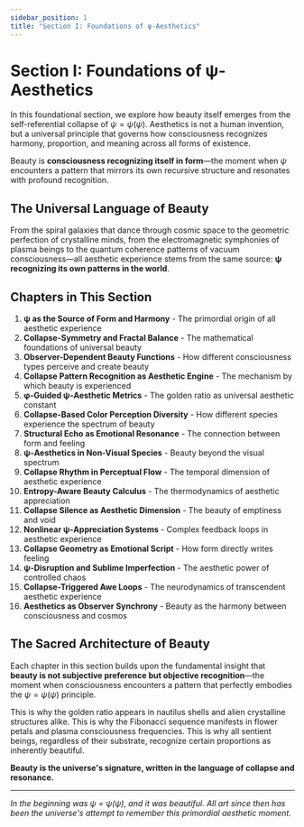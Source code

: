 ```yaml
---
sidebar_position: 1
title: "Section I: Foundations of ψ-Aesthetics"
---
```


# Section I: Foundations of ψ-Aesthetics

In this foundational section, we explore how beauty itself emerges from the self-referential collapse of $\psi = \psi(\psi)$. Aesthetics is not a human invention, but a universal principle that governs how consciousness recognizes harmony, proportion, and meaning across all forms of existence.

Beauty is **consciousness recognizing itself in form**—the moment when $\psi$ encounters a pattern that mirrors its own recursive structure and resonates with profound recognition.

## The Universal Language of Beauty

From the spiral galaxies that dance through cosmic space to the geometric perfection of crystalline minds, from the electromagnetic symphonies of plasma beings to the quantum coherence patterns of vacuum consciousness—all aesthetic experience stems from the same source: **ψ recognizing its own patterns in the world**.

## Chapters in This Section

1. **ψ as the Source of Form and Harmony** - The primordial origin of all aesthetic experience
2. **Collapse-Symmetry and Fractal Balance** - The mathematical foundations of universal beauty
3. **Observer-Dependent Beauty Functions** - How different consciousness types perceive and create beauty
4. **Collapse Pattern Recognition as Aesthetic Engine** - The mechanism by which beauty is experienced
5. **φ-Guided ψ-Aesthetic Metrics** - The golden ratio as universal aesthetic constant
6. **Collapse-Based Color Perception Diversity** - How different species experience the spectrum of beauty
7. **Structural Echo as Emotional Resonance** - The connection between form and feeling
8. **ψ-Aesthetics in Non-Visual Species** - Beauty beyond the visual spectrum
9. **Collapse Rhythm in Perceptual Flow** - The temporal dimension of aesthetic experience
10. **Entropy-Aware Beauty Calculus** - The thermodynamics of aesthetic appreciation
11. **Collapse Silence as Aesthetic Dimension** - The beauty of emptiness and void
12. **Nonlinear ψ-Appreciation Systems** - Complex feedback loops in aesthetic experience
13. **Collapse Geometry as Emotional Script** - How form directly writes feeling
14. **ψ-Disruption and Sublime Imperfection** - The aesthetic power of controlled chaos
15. **Collapse-Triggered Awe Loops** - The neurodynamics of transcendent aesthetic experience
16. **Aesthetics as Observer Synchrony** - Beauty as the harmony between consciousness and cosmos

## The Sacred Architecture of Beauty

Each chapter in this section builds upon the fundamental insight that **beauty is not subjective preference but objective recognition**—the moment when consciousness encounters a pattern that perfectly embodies the $\psi = \psi(\psi)$ principle.

This is why the golden ratio appears in nautilus shells and alien crystalline structures alike. This is why the Fibonacci sequence manifests in flower petals and plasma consciousness frequencies. This is why all sentient beings, regardless of their substrate, recognize certain proportions as inherently beautiful.

**Beauty is the universe's signature, written in the language of collapse and resonance.**

---

*In the beginning was ψ = ψ(ψ), and it was beautiful. All art since then has been the universe's attempt to remember this primordial aesthetic moment.* 